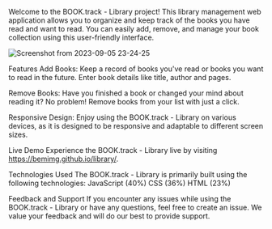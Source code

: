 Welcome to the BOOK.track - Library project! This library management web application allows you to organize and keep track of the books you have read and want to read. You can easily add, remove, and manage your book collection using this user-friendly interface.

![Screenshot from 2023-09-05 23-24-25](https://github.com/beMimg/library/assets/126000960/52831730-c6d0-411c-b5e5-e5229d8914d1)

Features
Add Books: Keep a record of books you've read or books you want to read in the future. Enter book details like title, author and pages.

Remove Books: Have you finished a book or changed your mind about reading it? No problem! Remove books from your list with just a click.

Responsive Design: Enjoy using the BOOK.track - Library on various devices, as it is designed to be responsive and adaptable to different screen sizes.

Live Demo
Experience the BOOK.track - Library live by visiting https://bemimg.github.io/library/.

Technologies Used
The BOOK.track - Library is primarily built using the following technologies:
JavaScript (40%)
CSS (36%)
HTML (23%)

Feedback and Support
If you encounter any issues while using the BOOK.track - Library or have any questions, feel free to create an issue. We value your feedback and will do our best to provide support.
